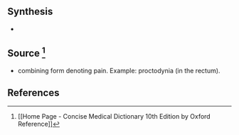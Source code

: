 ## Synthesis
- 
## Source [^1]
- combining form denoting pain. Example: proctodynia (in the rectum).
## References

[^1]: [[Home Page - Concise Medical Dictionary 10th Edition by Oxford Reference]]